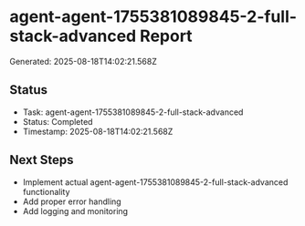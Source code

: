 # agent-agent-1755381089845-2-full-stack-advanced Report

Generated: 2025-08-18T14:02:21.568Z

## Status
- Task: agent-agent-1755381089845-2-full-stack-advanced
- Status: Completed
- Timestamp: 2025-08-18T14:02:21.568Z

## Next Steps
- Implement actual agent-agent-1755381089845-2-full-stack-advanced functionality
- Add proper error handling
- Add logging and monitoring
